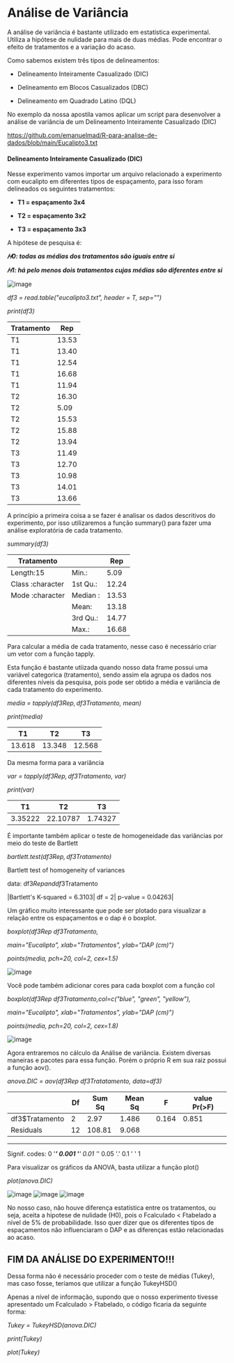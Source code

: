# Análise de Variância
 
A análise de variância é bastante utilizado em estatística experimental. Utiliza a hipótese de nulidade para mais de duas médias. Pode encontrar o efeito de tratamentos e a variação do acaso.

Como sabemos existem três tipos de delineamentos:

* Delineamento Inteiramente Casualizado (DIC)

* Delineamento em Blocos Casualizados (DBC)

* Delineamento em Quadrado Latino (DQL)


No exemplo da nossa apostila vamos aplicar um script para desenvolver a análise de variância de um Delineamento Inteiramente Casualizado (DIC)

https://github.com/emanuelmad/R-para-analise-de-dados/blob/main/Eucalipto3.txt

#### Delineamento Inteiramente Casualizado (DIC)

Nesse experimento vamos importar um arquivo relacionado a experimento com eucalipto em diferentes tipos de espaçamento, para isso foram delineados os seguintes tratamentos:

* **T1 = espaçamento 3x4**

* **T2 = espaçamento 3x2**

* **T3 = espaçamento 3x3**

A hipótese de pesquisa é:

***𝐻0: todas as médias dos tratamentos são iguais entre si***

***𝐻1: há pelo menos dois tratamentos cujas médias são diferentes entre si***

![image](https://user-images.githubusercontent.com/67385452/119034176-75e9a480-b984-11eb-884c-ea7e5cb18782.png)

*df3 =  read.table("eucalipto3.txt", header = T, sep="")* 

*print(df3)*

|Tratamento|   Rep|
|----------|------|
|T1 |13.53 |
|T1 |13.40 |
|T1 |12.54 |
|T1 |16.68 |
|T1 |11.94 |
|T2 |16.30 |
|T2  |5.09 |
|T2 |15.53 |
|T2 |15.88 |
|T2 |13.94 |
|T3 |11.49 |
|T3 |12.70 |
|T3 |10.98 |
|T3 |14.01 |
|T3 |13.66 |

A princípio a primeira coisa a se fazer é analisar os dados descritivos do experimento, por isso utilizaremos a função summary() para fazer uma análise exploratória de cada tratamento.

*summary(df3)*

|Tratamento |          |   Rep     | 
|-----------|----------|-----------|
|Length:15 | Min.:| 5.09  |
|Class :character | 1st Qu.:|12.24 | 
|Mode  :character |Median :| 13.53  |
|                     | Mean: | 13.18|  
|                     | 3rd Qu.: | 14.77 | 
|                     | Max.: | 16.68 |

Para calcular a média de cada tratamento, nesse caso é necessário criar um vetor com a função tapply.

Esta função é bastante utiizada quando nosso data frame possui uma variável categorica (tratamento), sendo assim ela agrupa os dados nos diferentes níveis da pesquisa, pois pode ser obtido a média e variância de cada tratamento do experimento.

*media = tapply(df3$Rep, df3$Tratamento, mean)*

*print(media)*

  |T1|     T2|     T3|
  |--|-------|-------|
  |13.618| 13.348| 12.568|

Da mesma forma para a variância

*var = tapply(df3$Rep, df3$Tratamento, var)*

*print(var)*

|T1|       T2 |      T3 |
|-------|----------|----------|
 |3.35222 |22.10787|  1.74327|

É importante também aplicar o teste de homogeneidade das variâncias por meio do teste de Bartlett

*bartlett.test(df3$Rep, df3$Tratamento)*

Bartlett test of homogeneity of variances

data:  df3$Rep and df3$Tratamento

|Bartlett's K-squared = 6.3103| df = 2| p-value = 0.04263|

Um gráfico muito interessante que pode ser plotado para visualizar a relação entre os espaçamentos e o dap é o boxplot. 

*boxplot(df3$Rep ~ df3$Tratamento,*

*main="Eucalipto", xlab="Tratamentos", ylab="DAP (cm)")*

*points(media, pch=20, col=2, cex=1.5)*

![image](https://user-images.githubusercontent.com/67385452/119049140-8f93e780-b996-11eb-8aa7-96314a80e4a7.png)

Você pode também adicionar cores para cada boxplot com a função col

*boxplot(df3$Rep ~ df3$Tratamento,col=c("blue", "green", "yellow"),*

*main="Eucalipto", xlab="Tratamentos", ylab="DAP (cm)")* 

*points(media, pch=20, col=2, cex=1.8)*

![image](https://user-images.githubusercontent.com/67385452/119049191-9cb0d680-b996-11eb-8147-2fc54b29c4c1.png)

Agora entraremos no cálculo da Análise de variância. Existem diversas maneiras e pacotes para essa função. Porém o próprio R em sua raiz possui a função aov().

*anova.DIC = aov(df3$Rep ~ df3$Tratatamento, data=df3)*

  |           | Df| Sum Sq| Mean Sq| F |value Pr(>F)|
  |-----------|---|-------|--------|---|------------|           
|df3$Tratamento| 2|   2.97|   1.486|   0.164|  0.851|
|Residuals|      12| 108.81|   9.068|  
---
Signif. codes: 0 '***' 0.001 '**' 0.01 '*' 0.05 '.' 0.1 ' ' 1

Para visualizar os gráficos da ANOVA, basta utilizar a função plot()

*plot(anova.DIC)*

![image](https://user-images.githubusercontent.com/67385452/119049634-28c2fe00-b997-11eb-8371-de56c7fff95e.png)
![image](https://user-images.githubusercontent.com/67385452/119049649-2d87b200-b997-11eb-8d1b-09af0b53cc2e.png)
![image](https://user-images.githubusercontent.com/67385452/119049668-324c6600-b997-11eb-9729-d48186db8fb4.png)
 
No nosso caso, não houve diferença estatística entre os tratamentos, ou seja, aceita a hipotese de nulidade (H0), pois o Fcalculado < Ftabelado a nível de 5% de probabilidade. Isso quer dizer que os diferentes tipos de espaçamentos não influenciaram o DAP e as diferenças estão relacionadas ao acaso. 

## FIM DA ANÁLISE DO EXPERIMENTO!!!

Dessa forma não é necessário proceder com o teste de médias (Tukey), mas caso fosse, teríamos que utilizar a função TukeyHSD()

Apenas a nível de informação, supondo que o nosso experimento tivesse apresentado um Fcalculado > Ftabelado, o código ficaria da seguinte forma:

*Tukey = TukeyHSD(anova.DIC)* 

*print(Tukey)*

*plot(Tukey)*






